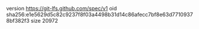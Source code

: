 version https://git-lfs.github.com/spec/v1
oid sha256:e1e5629d5c82c9237f8f03a4498b31d14c86afecc7bf8e63d77109378bf382f3
size 20972
